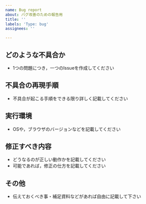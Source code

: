 ```yaml
---
name: Bug report
about: バグ改善のための報告用
title: ''
labels: 'Type: bug'
assignees: ''

---
```


## どのような不具合か

- 1つの問題につき，一つのIssueを作成してください

## 不具合の再現手順

- 不具合が起こる手順をできる限り詳しく記載してください

## 実行環境

- OSや，ブラウザのバージョンなどを記載してください

## 修正すべき内容

- どうなるのが正しい動作かを記載してください
- 可能であれば，修正の仕方を記載してください

## その他

- 伝えておくべき事・補足資料などがあれば自由に記載して下さい
